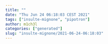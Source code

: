 ```yaml
---
title: ""
date: "Thu Jun 24 06:18:03 CEST 2021"
tags: ["insulte-mignone", "pipotron"]
author: m1ch3l
categories: ["generated"]
slug: "insulte-mignone/2021-06-24-06:18:03"
---
```



